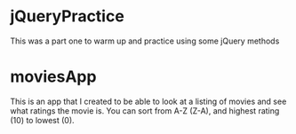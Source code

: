# jQueryPractice
This was a part one to warm up and practice using some jQuery methods

# moviesApp
This is an app that I created to be able to look at a listing of movies and see what ratings the movie is.  You can sort from A-Z (Z-A), and highest rating (10) to lowest (0).
